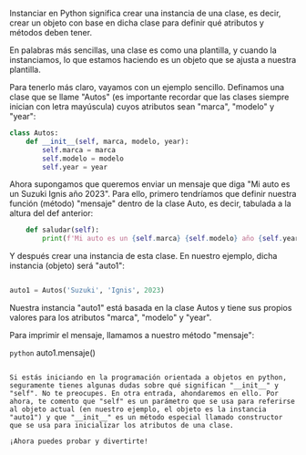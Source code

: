 Instanciar en Python significa crear una instancia de una clase, es decir, crear un objeto con base en dicha clase para definir qué atributos y métodos deben tener. 

En palabras más sencillas, una clase es como una plantilla, y cuando la instanciamos, lo que estamos haciendo es un objeto que se ajusta a nuestra plantilla.

Para tenerlo más claro, vayamos con un ejemplo sencillo. Definamos una clase que se llame "Autos" (es importante recordar que las clases siempre inician con letra mayúscula) cuyos atributos sean "marca", "modelo" y "year":

```python
class Autos:
    def __init__(self, marca, modelo, year):
        self.marca = marca
        self.modelo = modelo
        self.year = year
```

Ahora supongamos que queremos enviar un mensaje que diga "Mi auto es un Suzuki Ignis año 2023". Para ello, primero tendríamos que definir nuestra función (método) "mensaje" dentro de la clase Auto, es decir, tabulada a la altura del def anterior:

```python
    def saludar(self):
        print(f'Mi auto es un {self.marca} {self.modelo} año {self.year}')
```

Y después crear una instancia de esta clase. En nuestro ejemplo, dicha instancia (objeto) será "auto1":

```python

auto1 = Autos('Suzuki', 'Ignis', 2023)
```

Nuestra instancia "auto1" está basada en la clase Autos y tiene sus propios valores para los atributos "marca", "modelo" y "year". 

Para imprimir el mensaje, llamamos a nuestro método "mensaje":

```python```
auto1.mensaje()
```

Si estás iniciando en la programación orientada a objetos en python, seguramente tienes algunas dudas sobre qué significan "__init__" y "self". No te preocupes. En otra entrada, ahondaremos en ello. Por ahora, te comento que "self" es un parámetro que se usa para referirse al objeto actual (en nuestro ejemplo, el objeto es la instancia "auto1") y que "__init__" es un método especial llamado constructor que se usa para inicializar los atributos de una clase. 

¡Ahora puedes probar y divertirte! 
